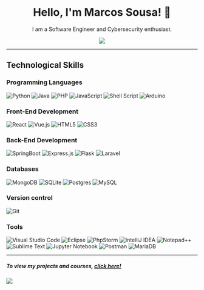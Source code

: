 <h1 align="center"> Hello, I'm  Marcos Sousa! 👋</h1>
<p align="center"> I am a Software Engineer and Cybersecurity enthusiast.  </p>
<p align="center">
<a href="https://www.linkedin.com/in/marcos-sousa-leitao"><img src="https://img.shields.io/badge/linkedin-%230077B5.svg?&style=for-the-badge&logo=linkedin&logoColor=white"></a>
</p>

<hr>
<h2>Technological Skills</h2>

<h3>Programming Languages</h3>

<p align="center">
 
 ![Python](https://img.shields.io/badge/python-3670A0?style=for-the-badge&logo=python&logoColor=ffdd54)
 ![Java](https://img.shields.io/badge/java-%23ED8B00.svg?style=for-the-badge&logo=java&logoColor=white)
 ![PHP](https://img.shields.io/badge/php-%23777BB4.svg?style=for-the-badge&logo=php&logoColor=white)
 ![JavaScript](https://img.shields.io/badge/javascript-%23323330.svg?style=for-the-badge&logo=javascript&logoColor=%23F7DF1E)
 ![Shell Script](https://img.shields.io/badge/shell_script-%23121011.svg?style=for-the-badge&logo=gnu-bash&logoColor=white)
 ![Arduino](https://img.shields.io/badge/-Arduino-00979D?style=for-the-badge&logo=Arduino&logoColor=white)
 
</p>

<h3>Front-End Development</h3>

<p align="center">
 
 ![React](https://img.shields.io/badge/React-20232A?style=for-the-badge&logo=react&logoColor=61DAFB)
 ![Vue.js](https://img.shields.io/badge/vuejs-%2335495e.svg?style=for-the-badge&logo=vuedotjs&logoColor=%234FC08D)
 ![HTML5](https://img.shields.io/badge/html5-%23E34F26.svg?style=for-the-badge&logo=html5&logoColor=white)
 ![CSS3](https://img.shields.io/badge/css3-%231572B6.svg?style=for-the-badge&logo=css3&logoColor=white)

</p>
 
<h3>Back-End Development</h3>

<p align="center">
 
 ![SpringBoot](https://img.shields.io/badge/Spring%20Boot-6DB33F?style=for-the-badge&logo=springboot&logoColor=white)
 ![Express.js](https://img.shields.io/badge/express.js-%23404d59.svg?style=for-the-badge&logo=express&logoColor=%2361DAFB)
 ![Flask](https://img.shields.io/badge/Flask-000000?style=for-the-badge&logo=flask&logoColor=white)
 ![Laravel](https://img.shields.io/badge/laravel-%23FF2D20.svg?style=for-the-badge&logo=laravel&logoColor=white)

</p>

<h3>Databases</h3>

<p align="center">

 ![MongoDB](https://img.shields.io/badge/-MongoDB-13aa52?style=for-the-badge&logo=mongodb&logoColor=white)
 ![SQLite](https://img.shields.io/badge/sqlite-%2307405e.svg?style=for-the-badge&logo=sqlite&logoColor=white)
 ![Postgres](https://img.shields.io/badge/postgres-%23316192.svg?style=for-the-badge&logo=postgresql&logoColor=white)
 ![MySQL](https://img.shields.io/badge/mysql-%2300f.svg?style=for-the-badge&logo=mysql&logoColor=white)

</p>

<h3>Version control</h3>

<p align="center">
 
 ![Git](https://img.shields.io/badge/git-%23F05033.svg?style=for-the-badge&logo=git&logoColor=white)
 
</p>

<h3>Tools</h3>

<p align="center">
 
 ![Visual Studio Code](https://img.shields.io/badge/Visual%20Studio%20Code-0078d7.svg?style=for-the-badge&logo=visual-studio-code&logoColor=white)
 ![Eclipse](https://img.shields.io/badge/Eclipse-FE7A16.svg?style=for-the-badge&logo=Eclipse&logoColor=white)
 ![PhpStorm](https://img.shields.io/badge/phpstorm-143?style=for-the-badge&logo=phpstorm&logoColor=black&color=black&labelColor=darkorchid)
 ![IntelliJ IDEA](https://img.shields.io/badge/IntelliJIDEA-000000.svg?style=for-the-badge&logo=intellij-idea&logoColor=white)
 ![Notepad++](https://img.shields.io/badge/Notepad++-90E59A.svg?style=for-the-badge&logo=notepad%2b%2b&logoColor=black)
 ![Sublime Text](https://img.shields.io/badge/sublime_text-%23575757.svg?style=for-the-badge&logo=sublime-text&logoColor=important)
 ![Jupyter Notebook](https://img.shields.io/badge/jupyter-%23FA0F00.svg?style=for-the-badge&logo=jupyter&logoColor=white)
 ![Postman](https://img.shields.io/badge/Postman-FF6C37?style=for-the-badge&logo=postman&logoColor=white)
 ![MariaDB](https://img.shields.io/badge/MariaDB-003545?style=for-the-badge&logo=mariadb&logoColor=white)
 
</p>

<hr>

<h5>To view my projects and courses, <a href="https://github.com/Marcos-Sousa-Developer?tab=repositories">click here!</a></h5>

![](https://komarev.com/ghpvc/?username=Marcos-Sousa-Developer&label=PROFILE+VIEWS)
